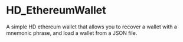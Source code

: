 # HD_EthereumWallet
 A simple HD ethereum wallet that allows you to recover a wallet with a mnemonic phrase, and load a wallet from a JSON file.
